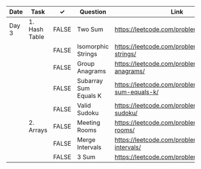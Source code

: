 | Date  | Task          | ✓     | Question              | Link                                                 | Difficulty |
|-------|---------------|-------|-----------------------|------------------------------------------------------|------------|
| Day 3 | 1. Hash Table | FALSE | Two Sum               | https://leetcode.com/problems/two-sum/               | Easy       |
|       |               | FALSE | Isomorphic Strings    | https://leetcode.com/problems/isomorphic-strings/    | Easy       |
|       |               | FALSE | Group Anagrams        | https://leetcode.com/problems/group-anagrams/        | Medium     |
|       |               | FALSE | Subarray Sum Equals K | https://leetcode.com/problems/subarray-sum-equals-k/ | Medium     |
|       |               | FALSE | Valid Sudoku          | https://leetcode.com/problems/valid-sudoku/          | Medium     |
|       | 2. Arrays     | FALSE | Meeting Rooms         | https://leetcode.com/problems/meeting-rooms/         | Easy       |
|       |               | FALSE | Merge Intervals       | https://leetcode.com/problems/merge-intervals/       | Medium     |
|       |               | FALSE | 3 Sum                 | https://leetcode.com/problems/3sum/                  | Medium     |

